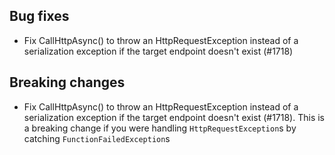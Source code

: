 ## Bug fixes
- Fix CallHttpAsync() to throw an HttpRequestException instead of a serialization exception if the target endpoint doesn't exist (#1718)

## Breaking changes
- Fix CallHttpAsync() to throw an HttpRequestException instead of a serialization exception if the target endpoint doesn't exist (#1718). This is a breaking change if you were handling `HttpRequestException`s by catching `FunctionFailedException`s